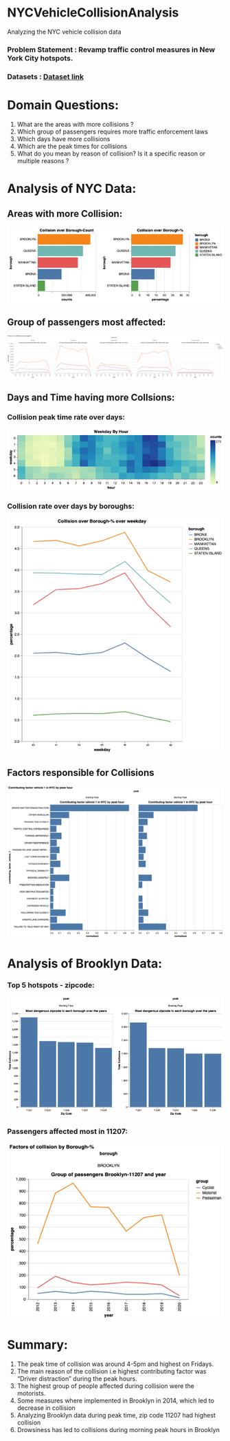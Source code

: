 # NYCVehicleCollisionAnalysis
Analyzing the NYC vehicle collision data


### Problem Statement : Revamp traffic control measures in New York City hotspots.

### Datasets : [Dataset link](https://data.cityofnewyork.us/Public-Safety/Motor-Vehicle-Collisions-Crashes/h9gi-nx95)


# Domain Questions:

1. What are the areas with more collisions ?
2. Which group  of passengers requires more traffic enforcement laws
3. Which days have more collisions
4. Which are the peak times for collisions
5. What do you mean by reason of collision? Is it a specific reason or multiple reasons ?


# Analysis of NYC Data:


## Areas with more Collision:

![Collisioncount](/images/visualization-128.png)



## Group of passengers most affected:

![Passengers](/images/visualization-134.png)



## Days and Time having more Collsions:


### Collision peak time rate over days:

![Collisioncount](/images/visualization-129.png)

### Collision rate over days by boroughs:

![Collisioncount](/images/visualization-130.png)



## Factors responsible for Collisions

![Factors](/images/visualization-131.png)



# Analysis of Brooklyn Data:

### Top 5 hotspots - zipcode:

![Hotspots](/images/visualization-132.png)


### Passengers affected most in 11207:

![Hotspots](/images/visualization-133.png)



# Summary:

1. The peak time of collision was around 4-5pm and highest on Fridays.
2. The main reason of the collision i.e highest contributing factor was “Driver distraction”  during the peak hours.
3. The highest group of people affected during collision were the motorists.
4. Some measures where implemented in Brooklyn in 2014, which led to decrease in collision 
5. Analyzing Brooklyn data during peak time, zip code 11207 had highest collision
6. Drowsiness has led to collisions during morning peak hours in Brooklyn



